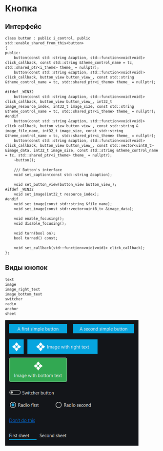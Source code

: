 # Кнопка

## Интерфейс

    class button : public i_control, public std::enable_shared_from_this<button>
    {
    public:
        button(const std::string &caption, std::function<void(void)> click_callback, const std::string &theme_control_name = tc, std::shared_ptr<i_theme> theme_ = nullptr);
        button(const std::string &caption, std::function<void(void)> click_callback, button_view button_view_, const std::string &theme_control_name = tc, std::shared_ptr<i_theme> theme_ = nullptr);

    #ifdef _WIN32
        button(const std::string &caption, std::function<void(void)> click_callback, button_view button_view_, int32_t image_resource_index, int32_t image_size, const std::string &theme_control_name = tc, std::shared_ptr<i_theme> theme_ = nullptr);
    #endif
        button(const std::string &caption, std::function<void(void)> click_callback, button_view button_view_, const std::string &  image_file_name, int32_t image_size, const std::string &theme_control_name = tc, std::shared_ptr<i_theme> theme_ = nullptr);
        button(const std::string &caption, std::function<void(void)> click_callback, button_view button_view_, const std::vector<uint8_t> &image_data, int32_t image_size, const std::string &theme_control_name = tc, std::shared_ptr<i_theme> theme_ = nullptr);
        ~button();

        /// Button's interface
        void set_caption(const std::string &caption);

        void set_button_view(button_view button_view_);
    #ifdef _WIN32
        void set_image(int32_t resource_index);
    #endif
        void set_image(const std::string &file_name);
        void set_image(const std::vector<uint8_t> &image_data);

        void enable_focusing();
        void disable_focusing();

        void turn(bool on);
        bool turned() const;

        void set_callback(std::function<void(void)> click_callback);
    };

## Виды кнопок
    
    text
    image
    image_right_text
    image_bottom_text
    switcher
    radio
    anchor
    sheet

![Кнопка WUI](../img/button.png)
